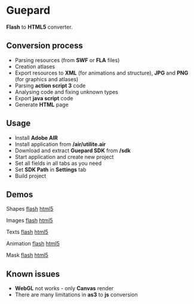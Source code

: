 # Guepard 
**Flash** to **HTML5** converter.   

## Conversion process
- Parsing resources (from **SWF** or **FLA** files)
- Creation atlases
- Export resources to **XML** (for animations and structure), **JPG** and **PNG** (for graphics and atlases)
- Parsing **action script 3** code
- Analysing code and fixing unknown types
- Export **java script** code
- Generate **HTML** page

## Usage
- Install **Adobe AIR**
- Install application from **/air/utilite.air**
- Download and extract **Guepard SDK** from **/sdk**
- Start application and create new project
- Set all fields in all tabs as you need
- Set **SDK Path** in **Settings** tab
- Build project

## Demos
Shapes
[flash](https://antonovsergey2211.github.io/guepard/demo/shapes/shapes.swf)
[html5](https://antonovsergey2211.github.io/guepard/demo/shapes/build/)

Images
[flash](https://antonovsergey2211.github.io/guepard/demo/images/images.swf)
[html5](https://antonovsergey2211.github.io/guepard/demo/images/build/)

Texts
[flash](https://antonovsergey2211.github.io/guepard/demo/texts/texts.swf)
[html5](https://antonovsergey2211.github.io/guepard/demo/texts/build/)

Animation
[flash](https://antonovsergey2211.github.io/guepard/demo/animation/animation.swf)
[html5](https://antonovsergey2211.github.io/guepard/demo/animation/build/)

Mask
[flash](https://antonovsergey2211.github.io/guepard/demo/mask/mask.swf)
[html5](https://antonovsergey2211.github.io/guepard/demo/mask/build/)

## Known issues
- **WebGL** not works - only **Canvas** render
- There are many limitations in **as3** to **js** conversion
